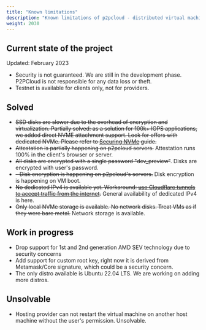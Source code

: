 ```yaml
---
title: "Known limitations"
description: "Known limitations of p2pcloud - distributed virtual machine hosting"
weight: 2030
---
```


## Current state of the project
Updated: February 2023

- Security is not guaranteed. We are still in the development phase. P2PCloud is not responsible for any data loss or theft.
- Testnet is available for clients only, not for providers.

## Solved
- ~~SSD disks are slower due to the overhead of encryption and virtualization. Partially solved: as a solution for 100k+ IOPS applications, we added direct NVME attachment support. Look for offers with dedicated NVMe. Please refer to [Securing NVMe](/docs/get_started/nvme-setup) guide.~~ 
- ~~Attestation is partially happening on p2pcloud servers.~~ Attestation runs 100% in the client's browser or server.
- ~~All disks are encrypted with a single password "dev_preview"~~. Disks are encrypted with user's password.
- ~~- Disk encryption is happening on p2pcloud's servers.~~ Disk encryption is happening on VM boot.
- ~~No dedicated IPv4 is available yet. Workaround: [use Cloudflare tunnels to accept traffic from the internet](/docs/get_started/overcoming-nat).~~ General availability of dedicated IPv4 is here.
- ~~Only local NVMe storage is available. No network disks. Treat VMs as if they were bare metal.~~ Network storage is available.

## Work in progress
- Drop support for 1st and 2nd generation AMD SEV technology due to security concerns
- Add support for custom root key, right now it is derived from Metamask/Core signature, which could be a security concern.
- The only distro available is Ubuntu 22.04 LTS. We are working on adding more distros.

## Unsolvable
- Hosting provider can not restart the virtual machine on another host machine without the user's permission. Unsolvable.